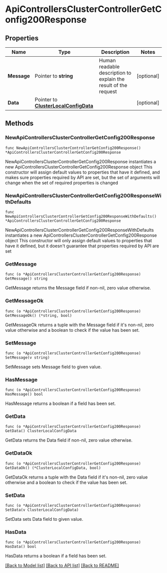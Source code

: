 # ApiControllersClusterControllerGetConfig200Response

## Properties

Name | Type | Description | Notes
------------ | ------------- | ------------- | -------------
**Message** | Pointer to **string** | Human readable description to explain the result of the request | [optional] 
**Data** | Pointer to [**ClusterLocalConfigData**](ClusterLocalConfigData.md) |  | [optional] 

## Methods

### NewApiControllersClusterControllerGetConfig200Response

`func NewApiControllersClusterControllerGetConfig200Response() *ApiControllersClusterControllerGetConfig200Response`

NewApiControllersClusterControllerGetConfig200Response instantiates a new ApiControllersClusterControllerGetConfig200Response object
This constructor will assign default values to properties that have it defined,
and makes sure properties required by API are set, but the set of arguments
will change when the set of required properties is changed

### NewApiControllersClusterControllerGetConfig200ResponseWithDefaults

`func NewApiControllersClusterControllerGetConfig200ResponseWithDefaults() *ApiControllersClusterControllerGetConfig200Response`

NewApiControllersClusterControllerGetConfig200ResponseWithDefaults instantiates a new ApiControllersClusterControllerGetConfig200Response object
This constructor will only assign default values to properties that have it defined,
but it doesn't guarantee that properties required by API are set

### GetMessage

`func (o *ApiControllersClusterControllerGetConfig200Response) GetMessage() string`

GetMessage returns the Message field if non-nil, zero value otherwise.

### GetMessageOk

`func (o *ApiControllersClusterControllerGetConfig200Response) GetMessageOk() (*string, bool)`

GetMessageOk returns a tuple with the Message field if it's non-nil, zero value otherwise
and a boolean to check if the value has been set.

### SetMessage

`func (o *ApiControllersClusterControllerGetConfig200Response) SetMessage(v string)`

SetMessage sets Message field to given value.

### HasMessage

`func (o *ApiControllersClusterControllerGetConfig200Response) HasMessage() bool`

HasMessage returns a boolean if a field has been set.

### GetData

`func (o *ApiControllersClusterControllerGetConfig200Response) GetData() ClusterLocalConfigData`

GetData returns the Data field if non-nil, zero value otherwise.

### GetDataOk

`func (o *ApiControllersClusterControllerGetConfig200Response) GetDataOk() (*ClusterLocalConfigData, bool)`

GetDataOk returns a tuple with the Data field if it's non-nil, zero value otherwise
and a boolean to check if the value has been set.

### SetData

`func (o *ApiControllersClusterControllerGetConfig200Response) SetData(v ClusterLocalConfigData)`

SetData sets Data field to given value.

### HasData

`func (o *ApiControllersClusterControllerGetConfig200Response) HasData() bool`

HasData returns a boolean if a field has been set.


[[Back to Model list]](../README.md#documentation-for-models) [[Back to API list]](../README.md#documentation-for-api-endpoints) [[Back to README]](../README.md)


